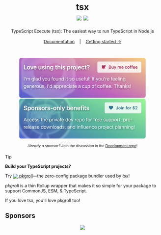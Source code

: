 <h1 align="center">
tsx
<br>
<a href="https://npm.im/tsx"><img src="https://badgen.net/npm/v/tsx"></a> <a href="https://npm.im/tsx"><img src="https://badgen.net/npm/dm/tsx"></a>
</h1>

<p align="center">
TypeScript Execute (tsx): The easiest way to run TypeScript in Node.js
<br><br>
<a href="https://tsx.is">Documentation</a>&nbsp;&nbsp;&nbsp;&nbsp;|&nbsp;&nbsp;&nbsp;&nbsp;<a href="https://tsx.is/getting-started">Getting started →</a>
</p>

<br>

<p align="center">
	<a href="https://github.com/sponsors/privatenumber/sponsorships?tier_id=398771"><img width="412" src="https://raw.githubusercontent.com/privatenumber/sponsors/master/banners/assets/donate.webp"></a>
	<a href="https://github.com/sponsors/privatenumber/sponsorships?tier_id=397608"><img width="412" src="https://raw.githubusercontent.com/privatenumber/sponsors/master/banners/assets/sponsor.webp"></a>
</p>
<p align="center"><sup><i>Already a sponsor?</i> Join the discussion in the <a href="https://github.com/pvtnbr/tsx">Development repo</a>!</sup></p>

> [!TIP]
> **Build your TypeScript projects?**
>
> Try [<img width="20" valign="middle" src="https://raw.githubusercontent.com/privatenumber/pkgroll/master/.github/logo.webp"> pkgroll](https://github.com/privatenumber/pkgroll)—the zero-config package bundler used by _tsx_!
>
> _pkgroll_ is a thin Rollup wrapper that makes it so simple for your package to support CommonJS, ESM, & TypeScript.
>
> If you love tsx, you'll love pkgroll too!


## Sponsors

<p align="center">
	<a href="https://github.com/sponsors/privatenumber">
		<img src="https://cdn.jsdelivr.net/gh/privatenumber/sponsors/sponsorkit/sponsors.svg">
	</a>
</p>

